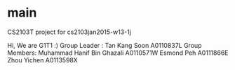 # main
CS2103T project for cs2103jan2015-w13-1j

Hi, We are G1T1 :)
Group Leader : 	Tan Kang Soon 			    A0110837L
Group Members: 	Muhammad Hanif Bin Ghazali 	A0110571W
			    Esmond Peh 			        A0111866E
			    Zhou Yichen 			    A0113598X

